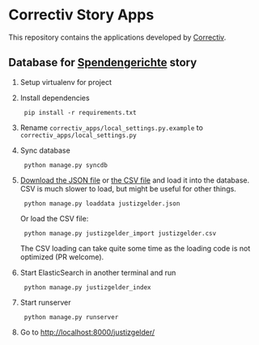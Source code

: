 # Correctiv Story Apps

This repository contains the applications developed by [Correctiv](https://www.correctiv.org/).

## Database for [Spendengerichte](http://spendengerichte.correctiv.org/) story

1. Setup virtualenv for project
2. Install dependencies

        pip install -r requirements.txt
3. Rename `correctiv_apps/local_settings.py.example` to `correctiv_apps/local_settings.py`
4. Sync database

        python manage.py syncdb

5. [Download the JSON file](https://apps.correctiv.org/media/justizgelder/data/justizgelder.json) or [the CSV file](https://apps.correctiv.org/media/justizgelder/data/justizgelder.csv) and load it into the database. CSV is much slower to load, but might be useful for other things.

        python manage.py loaddata justizgelder.json

    Or load the CSV file:

        python manage.py justizgelder_import justizgelder.csv

    The CSV loading can take quite some time as the loading code is not optimized (PR welcome).

6. Start ElasticSearch in another terminal and run

        python manage.py justizgelder_index

7. Start runserver

        python manage.py runserver

8. Go to [http://localhost:8000/justizgelder/](http://localhost:8000/justizgelder/)
